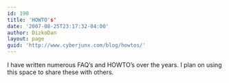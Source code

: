 ```yaml
---
id: 190
title: 'HOWTO's'
date: '2007-08-25T23:17:32-04:00'
author: DizkoDan
layout: page
guid: 'http://www.cyberjunx.com/blog/howtos/'
---
```


I have written numerous FAQ’s and HOWTO’s over the years. I plan on using this space to share these with others.